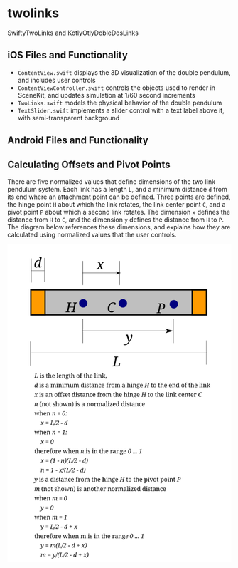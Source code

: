 # twolinks
SwiftyTwoLinks and KotlyOtlyDobleDosLinks

## iOS Files and Functionality

- `ContentView.swift` displays the 3D visualization of the double pendulum, and includes user controls
- `ContentViewController.swift` controls the objects used to render in SceneKit, and updates simulation at 1/60 second increments
- `TwoLinks.swift` models the physical behavior of the double pendulum
- `TextSlider.swift` implements a slider control with a text label above it, with semi-transparent background

## Android Files and Functionality

## Calculating Offsets and Pivot Points

There are five normalized values that define dimensions of the two link pendulum system. 
Each link has a length `L`, and a minimum distance `d` from its end where an attachment point can be defined. 
Three points are defined, the hinge point `H` about which the link rotates, the link center point `C`, and a pivot point `P` about which a second link rotates.
The dimension `x` defines the distance from `H` to `C`, and the dimension `y` defines the distance from `H` to `P`.
The diagram below references these dimensions, and explains how they are calculated using normalized values that the user controls.

![Dimensional Diagram](assets/offsetDiagram.png)
